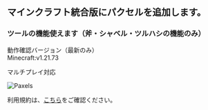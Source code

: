 ## マインクラフト統合版にパクセルを追加します。

### ツールの機能使えます（斧・シャベル・ツルハシの機能のみ）

動作確認バージョン（最新のみ）  
Minecraft:v1.21.73

マルチプレイ対応

![Paxels](https://github.com/user-attachments/assets/fc9a5aa5-54bb-45b9-8e5e-f86feea0ef7b)

利用規約は、[こちら](LICENSE.md)をご確認ください。
